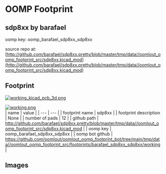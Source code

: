 # OOMP Footprint  
## sdp8xx  by barafael  
  
oomp key: oomp_barafael_sdp8xx_sdp8xx  
  
source repo at: [http://github.com/barafael/sdp8xx.pretty/blob/master/tmp/data//oomlout_oomp_footprint_src/sdp8xx.kicad_mod](http://github.com/barafael/sdp8xx.pretty/blob/master/tmp/data//oomlout_oomp_footprint_src/sdp8xx.kicad_mod)  
## Footprint  
  
[![working_kicad_pcb_3d.png](working_kicad_pcb_3d_600.png)](working_kicad_pcb_3d.png)  
  
[![working.png](working_600.png)](working.png)  
| name | value | 
| --- | --- | 
| footprint name | sdp8xx | 
| footprint description | None | 
| number of pads | 12 | 
| github path | http://github.com/barafael/sdp8xx.pretty/blob/master/tmp/data//oomlout_oomp_footprint_src/sdp8xx.kicad_mod | 
| oomp key | oomp_barafael_sdp8xx_sdp8xx | 
| oomp bot github | https://github.com/oomlout/oomlout_oomp_footprint_bot/tree/main/tmp/data//oomlout_oomp_footprint_src/footprints/barafael_sdp8xx_sdp8xx/working | 
## Images  
